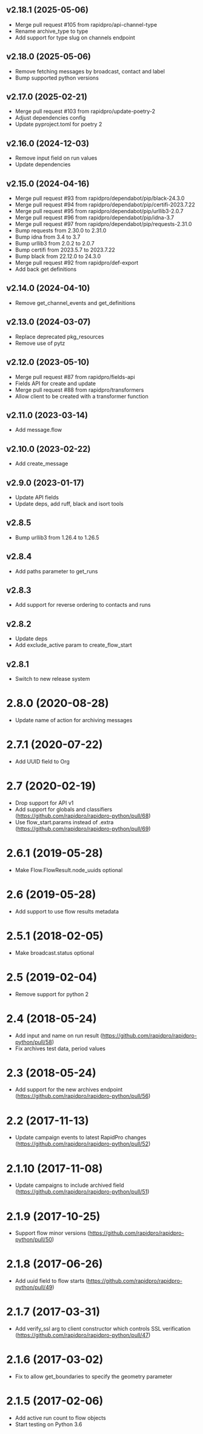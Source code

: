 v2.18.1 (2025-05-06)
-------------------------
 * Merge pull request #105 from rapidpro/api-channel-type
 * Rename archive_type to type
 * Add support for type slug on channels endpoint

v2.18.0 (2025-05-06)
-------------------------
 * Remove fetching messages by broadcast, contact and label
 * Bump supported python versions

v2.17.0 (2025-02-21)
-------------------------
 * Merge pull request #103 from rapidpro/update-poetry-2
 * Adjust dependencies config
 * Update pyproject.toml for poetry 2

v2.16.0 (2024-12-03)
-------------------------
 * Remove input field on run values
 * Update dependencies

v2.15.0 (2024-04-16)
-------------------------
 * Merge pull request #93 from rapidpro/dependabot/pip/black-24.3.0
 * Merge pull request #94 from rapidpro/dependabot/pip/certifi-2023.7.22
 * Merge pull request #95 from rapidpro/dependabot/pip/urllib3-2.0.7
 * Merge pull request #96 from rapidpro/dependabot/pip/idna-3.7
 * Merge pull request #97 from rapidpro/dependabot/pip/requests-2.31.0
 * Bump requests from 2.30.0 to 2.31.0
 * Bump idna from 3.4 to 3.7
 * Bump urllib3 from 2.0.2 to 2.0.7
 * Bump certifi from 2023.5.7 to 2023.7.22
 * Bump black from 22.12.0 to 24.3.0
 * Merge pull request #92 from rapidpro/def-export
 * Add back get definitions

v2.14.0 (2024-04-10)
-------------------------
 * Remove get_channel_events and get_definitions

v2.13.0 (2024-03-07)
-------------------------
 * Replace deprecated pkg_resources
 * Remove use of pytz

v2.12.0 (2023-05-10)
-------------------------
 * Merge pull request #87 from rapidpro/fields-api
 * Fields API for create and update
 * Merge pull request #88 from rapidpro/transformers
 * Allow client to be created with a transformer function

v2.11.0 (2023-03-14)
-------------------------
 * Add message.flow

v2.10.0 (2023-02-22)
-------------------------
 * Add create_message

v2.9.0 (2023-01-17)
-------------------------
 * Update API fields
 * Update deps, add ruff, black and isort tools

v2.8.5
----------
 * Bump urllib3 from 1.26.4 to 1.26.5

v2.8.4
----------
 * Add paths parameter to get_runs

v2.8.3
----------
 * Add support for reverse ordering to contacts and runs

v2.8.2
----------
 * Update deps
 * Add exclude_active param to create_flow_start

v2.8.1
----------
 * Switch to new release system

2.8.0 (2020-08-28)
==================
* Update name of action for archiving messages

2.7.1 (2020-07-22)
==================
* Add UUID field to Org

2.7 (2020-02-19)
==================
* Drop support for API v1
* Add support for globals and classifiers (https://github.com/rapidpro/rapidpro-python/pull/68)
* Use flow_start.params instead of .extra (https://github.com/rapidpro/rapidpro-python/pull/69)

2.6.1 (2019-05-28)
==================
* Make Flow.FlowResult.node_uuids optional

2.6 (2019-05-28)
==================
* Add support to use flow results metadata

2.5.1 (2018-02-05)
==================
* Make broadcast.status optional

2.5 (2019-02-04)
==================
* Remove support for python 2

2.4 (2018-05-24)
==================
* Add input and name on run result (https://github.com/rapidpro/rapidpro-python/pull/58)
* Fix archives test data, period values

2.3 (2018-05-24)
==================
* Add support for the new archives endpoint (https://github.com/rapidpro/rapidpro-python/pull/56)

2.2 (2017-11-13)
==================
* Update campaign events to latest RapidPro changes (https://github.com/rapidpro/rapidpro-python/pull/52)

2.1.10 (2017-11-08)
==================
* Update campaigns to include archived field (https://github.com/rapidpro/rapidpro-python/pull/51)

2.1.9 (2017-10-25)
==================
* Support flow minor versions (https://github.com/rapidpro/rapidpro-python/pull/50)

2.1.8 (2017-06-26)
==================
* Add uuid field to flow starts (https://github.com/rapidpro/rapidpro-python/pull/49)

2.1.7 (2017-03-31)
==================
* Add verify_ssl arg to client constructor which controls SSL verification (https://github.com/rapidpro/rapidpro-python/pull/47)

2.1.6 (2017-03-02)
==================
* Fix to allow get_boundaries to specify the geometry parameter


2.1.5 (2017-02-06)
==================
* Add active run count to flow objects
* Start testing on Python 3.6

